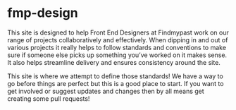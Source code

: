 # fmp-design

This site is designed to help Front End Designers at Findmypast work on our range of projects collaboratively and effectively. When dipping in and out of various projects it really helps to follow standards and conventions to make sure if someone else picks up something you’ve worked on it makes sense. It also helps streamline delivery and ensures consistency around the site.

This site is where we attempt to define those standards! We have a way to go before things are perfect but this is a good place to start. If you want to get involved or suggest updates and changes then by all means get creating some pull requests!
